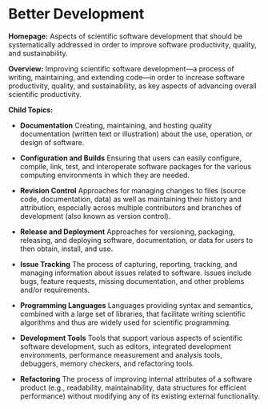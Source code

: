 # Better Development

**Homepage:** Aspects of scientific software development that should be systematically addressed in order to improve software productivity, quality, and sustainability.

**Overview:** 
Improving scientific software development—a process of writing, maintaining, and extending code—in order to increase software productivity, quality, and sustainability, as key aspects of advancing overall scientific productivity.

**Child Topics:**
<!--
These need to be renamed: Documentation, Configuration and Builds, Revision Control [change: former Version Control], Software Release and Deployment [change: former Software Distribution], Issue Tracking, Programming Languages  [change: former Programming Languages and Tools], Programming Tools [change: former Programming Languages and Tools], Refactoring
-->

- **Documentation**
Creating, maintaining, and hosting quality documentation (written text or illustration) about the use, operation, or design of software.
<!---Topic order: 1--->

- **Configuration and Builds**
Ensuring that users can easily configure, compile, link, test, and interoperate software packages for the various computing environments in which they are needed.
<!---Topic order: 2--->

- **Revision Control**
Approaches for managing changes to files (source code, documentation, data) as well as maintaining their history and attribution, especially across multiple contributors and branches of development (also known as version control).
<!---Topic order: 3--->

- **Release and Deployment**
Approaches for versioning, packaging, releasing, and deploying software, documentation, or data for users to then obtain, install, and use.
<!---Topic order: 4--->

- **Issue Tracking**
The process of capturing, reporting, tracking, and managing information about issues related to software. Issues include bugs, feature requests, missing documentation, and other problems and/or requirements.
<!---Topic order: 5--->

- **Programming Languages**
Languages providing syntax and semantics, combined with a large set of libraries, that facilitate writing scientific algorithms and thus are widely used for scientific programming.
<!---Topic order: 6--->

- **Development Tools**
Tools that support various aspects of scientific software development, such as editors, integrated development environments, performance measurement and analysis tools, debuggers, memory checkers, and refactoring tools.
<!---Topic order: 7--->

- **Refactoring**
The process of improving internal attributes of a software product (e.g., readability, maintainability, data structures for efficient performance) without modifying any of its existing external functionality.
<!---Topic order: 8--->

<!---
Category order: 2
--->
